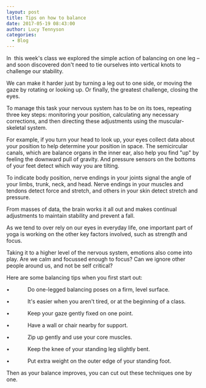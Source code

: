 ```yaml
---
layout: post
title: Tips on how to balance
date: 2017-05-19 08:43:00
author: Lucy Tennyson
categories:
  - Blog
---
```



In&nbsp; this week's class we explored the simple action of balancing on one leg – and soon discovered don't need to tie ourselves into vertical knots to challenge our stability.

We can make it harder just by turning a leg out to one side, or moving the gaze by rotating or looking up. Or finally, the greatest challenge, closing the eyes.

To manage this task your nervous system has to be on its toes, repeating three key steps: monitoring your position, calculating any necessary corrections, and then directing these adjustments using the muscular-skeletal system.

For example, if you turn your head to look up, your eyes collect data about your position to help determine your position in space. The semicircular canals, which are balance organs in the inner ear, also help you find "up" by feeling the downward pull of gravity. And pressure sensors on the bottoms of your feet detect which way you are tilting.

To indicate body position, nerve endings in your joints signal the angle of your limbs, trunk, neck, and head. Nerve endings in your muscles and tendons detect force and stretch, and others in your skin detect stretch and pressure.

From masses of data, the brain works it all out and makes continual adjustments to maintain stability and prevent a fall.

As we tend to over rely on our eyes in everyday life, one important part of yoga is working on the other key factors involved, such as strength and focus.

Taking it to a higher level of the nervous system, emotions also come into play. Are we calm and focussed enough to focus? Can we ignore other people around us, and not be self critical?

Here are some balancing tips when you first start out:

• &nbsp; &nbsp; &nbsp; &nbsp; &nbsp;&nbsp; Do one-legged balancing poses on a firm, level surface.

• &nbsp; &nbsp; &nbsp; &nbsp; &nbsp;&nbsp; It's easier when you aren't tired, or at the beginning of a class.

• &nbsp; &nbsp; &nbsp; &nbsp; &nbsp;&nbsp; Keep your gaze gently fixed on one point.

• &nbsp; &nbsp; &nbsp; &nbsp; &nbsp;&nbsp; Have a wall or chair nearby for support.

• &nbsp; &nbsp; &nbsp; &nbsp; &nbsp;&nbsp; Zip up gently and use your core muscles.

• &nbsp; &nbsp; &nbsp; &nbsp; &nbsp;&nbsp; Keep the knee of your standing leg slightly bent.

• &nbsp; &nbsp; &nbsp; &nbsp; &nbsp;&nbsp; Put extra weight on the outer edge of your standing foot.

Then as your balance improves, you can cut out these techniques one by one.